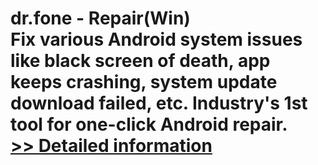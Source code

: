 # dr.fone - Repair(Win)<br />Fix various Android system issues like black screen of death, app keeps crashing, system update download failed, etc. Industry's 1st tool for one-click Android repair.<br />[>> Detailed information](https://secure.shareit.com/shareit/product.html?productid=300947761&affiliateid=200057808)